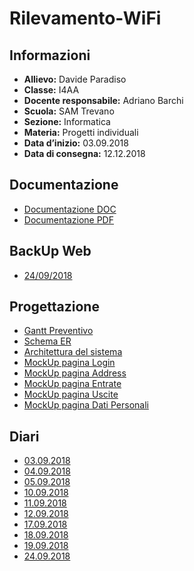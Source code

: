 # Rilevamento-WiFi

## Informazioni
- **Allievo:**              Davide Paradiso
- **Classe:** 		        I4AA
- **Docente responsabile:** 	Adriano Barchi
- **Scuola:** 		        SAM Trevano
- **Sezione:**		        Informatica
- **Materia:**		        Progetti individuali
- **Data d’inizio:** 	    03.09.2018
- **Data di consegna:** 	    12.12.2018
    
## Documentazione
- [Documentazione DOC](Documentazione/Documentazione.doc)
- [Documentazione PDF](Documentazione/Documentazione.pdf)

## BackUp Web
- [24/09/2018](Implementazione/Web/RilevamentoWiFi_24092018.zip)

## Progettazione
- [Gantt Preventivo](Analisi/GanttPreventivo.png)
- [Schema ER](Progettazione/SchemaER.png)
- [Architettura del sistema](Progettazione/SchemaDelSistema.png)
- [MockUp pagina Login](Progettazione/Login.PNG)
- [MockUp pagina Address](Progettazione/Address.PNG)
- [MockUp pagina Entrate](Progettazione/Entrate.PNG)
- [MockUp pagina Uscite](Progettazione/Uscite.PNG)
- [MockUp pagina Dati Personali](Progettazione/DatiPersonali.PNG)

## Diari
- [03.09.2018](Diari/2018_09_03_Prog1_DavideParadiso.pdf)
- [04.09.2018](Diari/2018_09_04_Prog1_DavideParadiso.pdf)
- [05.09.2018](Diari/2018_09_05_Prog1_DavideParadiso.pdf)
- [10.09.2018](Diari/2018_09_10_Prog1_DavideParadiso.pdf)
- [11.09.2018](Diari/2018_09_11_Prog1_DavideParadiso.pdf)
- [12.09.2018](Diari/2018_09_12_Prog1_DavideParadiso.pdf)
- [17.09.2018](Diari/2018_09_17_Prog1_DavideParadiso.pdf)
- [18.09.2018](Diari/2018_09_18_Prog1_DavideParadiso.pdf)
- [19.09.2018](Diari/2018_09_19_Prog1_DavideParadiso.pdf)
- [24.09.2018](Diari/2018_09_24_Prog1_DavideParadiso.pdf)